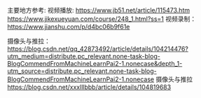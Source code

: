 主要地方参考:
视频播放:
https://www.jb51.net/article/115473.htm
https://www.jikexueyuan.com/course/248_1.html?ss=1
视频录制：
https://www.jianshu.com/p/d4bc06b9f61e



摄像头与推拉：
https://blog.csdn.net/qq_42873492/article/details/104214476?utm_medium=distribute.pc_relevant.none-task-blog-BlogCommendFromMachineLearnPai2-1.nonecase&depth_1-utm_source=distribute.pc_relevant.none-task-blog-BlogCommendFromMachineLearnPai2-1.nonecase
摄像头与推拉   
https://blog.csdn.net/xxxlllbbb/article/details/104819683